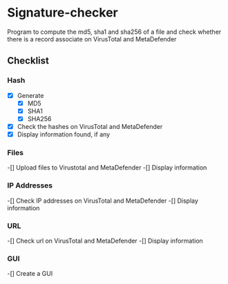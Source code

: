 # Signature-checker
Program to compute the md5, sha1 and sha256 of a file and check whether there is a record associate on VirusTotal and MetaDefender

## Checklist
### Hash
-[x] Generate
  -[x] MD5
  -[x] SHA1
  -[x] SHA256
-[x] Check the hashes on VirusTotal and MetaDefender
-[x] Display information found, if any

### Files
-[] Upload files to Virustotal and MetaDefender
-[] Display information

### IP Addresses
-[] Check IP addresses on VirusTotal and MetaDefender
-[] Display information

### URL 
-[] Check url on VirusTotal and MetaDefender
-[] Display information

### GUI
-[] Create a GUI
  
